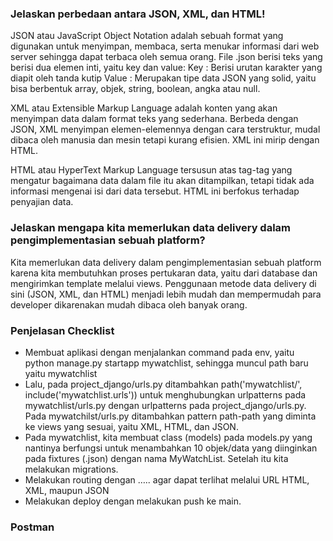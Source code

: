 ### Jelaskan perbedaan antara JSON, XML, dan HTML!

​​JSON atau JavaScript Object Notation adalah sebuah format yang digunakan untuk menyimpan, membaca, serta menukar informasi dari web server sehingga dapat terbaca oleh semua orang.  File .json berisi teks yang berisi dua elemen inti, yaitu key dan value:
Key	: Berisi urutan karakter yang diapit oleh tanda kutip
Value	: Merupakan tipe data JSON yang solid, yaitu bisa berbentuk array, objek, string, boolean, angka atau null.

XML atau Extensible Markup Language adalah konten yang akan menyimpan data dalam format teks yang sederhana. Berbeda dengan JSON, XML menyimpan elemen-elemennya dengan cara terstruktur, mudal dibaca oleh manusia dan mesin tetapi kurang efisien. XML ini mirip dengan HTML.

HTML atau HyperText Markup Language tersusun atas tag-tag yang mengatur bagaimana data dalam file itu akan ditampilkan, tetapi tidak ada informasi mengenai isi dari data tersebut. HTML ini berfokus terhadap penyajian data. 

### Jelaskan mengapa kita memerlukan data delivery dalam pengimplementasian sebuah platform?

Kita memerlukan data delivery dalam pengimplementasian sebuah platform karena kita membutuhkan proses pertukaran data, yaitu dari database dan mengirimkan template melalui views. Penggunaan metode data delivery di sini (JSON, XML, dan HTML) menjadi lebih mudah dan mempermudah para developer dikarenakan mudah dibaca oleh banyak orang.

### Penjelasan Checklist

- Membuat aplikasi dengan menjalankan command pada env, yaitu python manage.py startapp mywatchlist, sehingga muncul path baru yaitu mywatchlist
- Lalu, pada project_django/urls.py ditambahkan path('mywatchlist/', include('mywatchlist.urls')) untuk menghubungkan urlpatterns pada mywatchlist/urls.py dengan urlpatterns pada project_django/urls.py. Pada mywatchilst/urls.py ditambahkan pattern path-path yang diminta ke views yang sesuai, yaitu XML, HTML, dan JSON.
- Pada mywatchlist, kita membuat class (models) pada models.py yang nantinya berfungsi untuk menambahkan 10 objek/data yang diinginkan pada fixtures (.json) dengan nama MyWatchList. Setelah itu kita melakukan migrations.
- Melakukan routing dengan ….. agar dapat terlihat melalui URL HTML, XML, maupun JSON
- Melakukan deploy dengan melakukan push ke main.

### Postman



